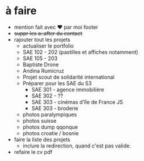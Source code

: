 # à faire

- mention fait avec ❤️ par moi footer
- ~~suppr les a::after du contact~~
- rajouter tout les projets
    - actualiser le portfolio
    - SAE 102 - 202 (pastilles et affiches notamment)
    - SAE 105 - 203
    - Baptiste Drone
    - Andina Rumicruz 
    - Projet scout de solidarité international
    - Préparer pour les SAE du S3
        - SAE 301 - agence immobilière
        - SAE 302 - ??
        - SAE 303 - cinémas d'île de France JS
        - SAE 303 - broderie
    - photos paralympiques
    - photos suisse
    - photos dump qqonque
    - photos croatie / bosnie
- faire la liste des projets
    - inclure la redirection, quand c'est pas valide.
- refaire le cv pdf